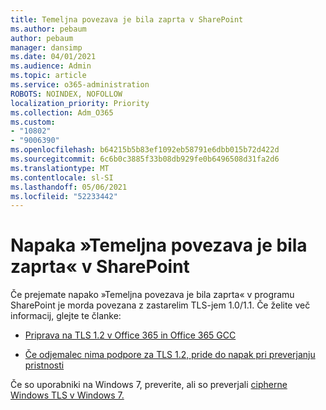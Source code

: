 ```yaml
---
title: Temeljna povezava je bila zaprta v SharePoint
ms.author: pebaum
author: pebaum
manager: dansimp
ms.date: 04/01/2021
ms.audience: Admin
ms.topic: article
ms.service: o365-administration
ROBOTS: NOINDEX, NOFOLLOW
localization_priority: Priority
ms.collection: Adm_O365
ms.custom:
- "10802"
- "9006390"
ms.openlocfilehash: b64215b5b83ef1092eb58791e6dbb015b72d422d
ms.sourcegitcommit: 6c6b0c3885f33b08db929fe0b6496508d31fa2d6
ms.translationtype: MT
ms.contentlocale: sl-SI
ms.lasthandoff: 05/06/2021
ms.locfileid: "52233442"
---
```

# <a name="the-underlying-connection-was-closed-error-in-sharepoint"></a>Napaka »Temeljna povezava je bila zaprta« v SharePoint

Če prejemate napako »Temeljna povezava je bila zaprta« v programu SharePoint je morda povezana z zastarelim TLS-jem 1.0/1.1. Če želite več informacij, glejte te članke:

- [Priprava na TLS 1.2 v Office 365 in Office 365 GCC](https://docs.microsoft.com/microsoft-365/compliance/prepare-tls-1.2-in-office-365?view=o365-worldwide)

- [Če odjemalec nima podpore za TLS 1.2, pride do napak pri preverjanju pristnosti](https://review.docs.microsoft.com/sharepoint/troubleshoot/administration/authentication-errors-tls12-support)

Če so uporabniki na Windows 7, preverite, ali so preverjali [cipherne Windows TLS v Windows 7.](https://docs.microsoft.com/windows/win32/secauthn/tls-cipher-suites-in-windows-7)
